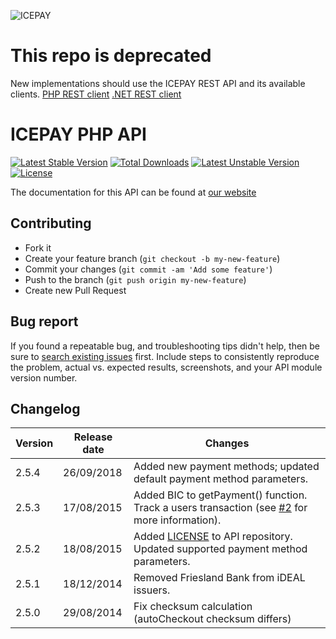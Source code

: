 ![ICEPAY](https://camo.githubusercontent.com/49043ebb42bd9b98941d6013761d4aadcd33f14f/68747470733a2f2f6963657061792e636f6d2f6e6c2f77702d636f6e74656e742f7468656d65732f6963657061792f696d616765732f6865616465722f6c6f676f2e737667)

# This repo is deprecated

New implementations should use the ICEPAY REST API and its available clients.
[PHP REST client](https://github.com/ICEPAYdev/REST-API-PHP)
[.NET REST client](https://github.com/ICEPAYdev/REST-API-NET)

# ICEPAY PHP API

[![Latest Stable Version](https://poser.pugx.org/icepay/icepay/v/stable.svg)](https://packagist.org/packages/icepay/icepay)
[![Total Downloads](https://poser.pugx.org/icepay/icepay/downloads.svg)](https://packagist.org/packages/icepay/icepay)
[![Latest Unstable Version](https://poser.pugx.org/icepay/icepay/v/unstable.svg)](https://packagist.org/packages/icepay/icepay)
[![License](https://poser.pugx.org/icepay/icepay/license.svg)](https://packagist.org/packages/icepay/icepay)

The documentation for this API can be found at [our website](https://icepay.com/downloads/tech-docs/ICEPAY_API-2.x-manual.pdf)

## Contributing ##

* Fork it
* Create your feature branch (`git checkout -b my-new-feature`)
* Commit your changes (`git commit -am 'Add some feature'`)
* Push to the branch (`git push origin my-new-feature`)
* Create new Pull Request

## Bug report ##

If you found a repeatable bug, and troubleshooting tips didn't help, then be sure to [search existing issues](https://github.com/icepay/icepay/issues) first. Include steps to consistently reproduce the problem, actual vs. expected results, screenshots, and your API module version number.

## Changelog ##

Version | Release date | Changes
------- | ------------ | ------------------------
2.5.4   | 26/09/2018   | Added new payment methods; updated default payment method parameters. 
2.5.3   | 17/08/2015   | Added BIC to getPayment() function.<br>Track a users transaction (see [#2](https://github.com/icepay/icepay/pull/2) for more information).
2.5.2   | 18/08/2015   | Added [LICENSE](https://github.com/icepay/icepay/blob/develop/LICENSE.md) to API repository.<br>Updated supported payment method parameters.
2.5.1   | 18/12/2014   | Removed Friesland Bank from iDEAL issuers.
2.5.0   | 29/08/2014   | Fix checksum calculation (autoCheckout checksum differs)
